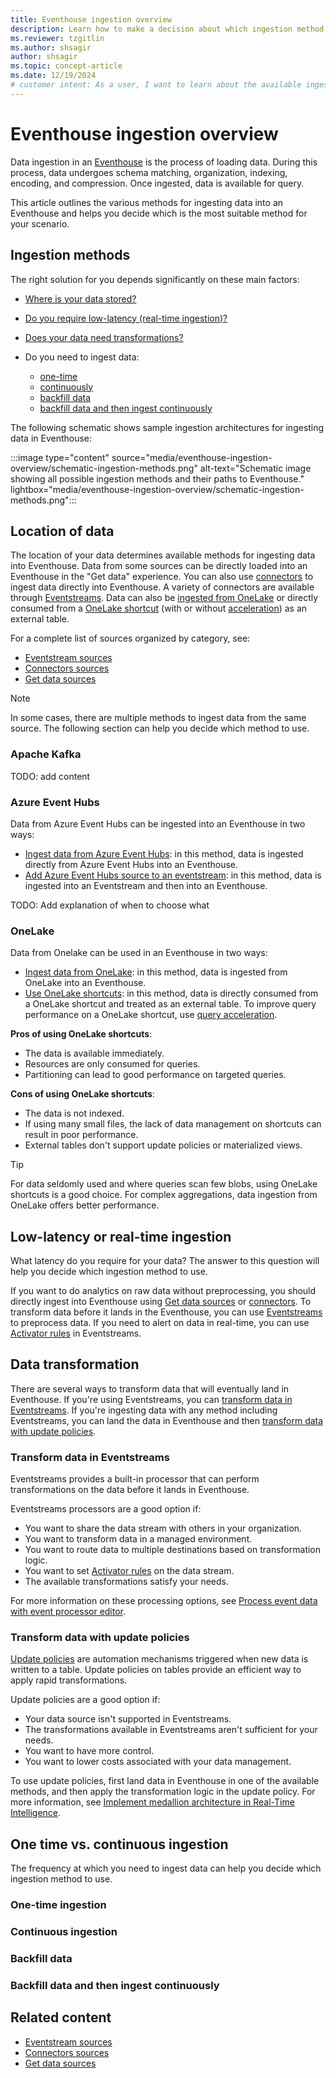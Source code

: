 ```yaml
---
title: Eventhouse ingestion overview
description: Learn how to make a decision about which ingestion method to use to get data into an Eventhouse in Real-Time Intelligence.
ms.reviewer: tzgitlin
ms.author: shsagir
author: shsagir
ms.topic: concept-article
ms.date: 12/19/2024
# customer intent: As a user, I want to learn about the available ingestion methods for Eventhouse in Real-Time Intelligence so that I can make an informed decision about which method to use.
---
```

# Eventhouse ingestion overview

Data ingestion in an [Eventhouse](eventhouse.md) is the process of loading data. During this process, data undergoes schema matching, organization, indexing, encoding, and compression. Once ingested, data is available for query.

This article outlines the various methods for ingesting data into an Eventhouse and helps you decide which is the most suitable method for your scenario.

## Ingestion methods

The right solution for you depends significantly on these main factors:

* [Where is your data stored?](#location-of-data)
* [Do you require low-latency (real-time ingestion)?](#low-latency-or-real-time-ingestion)
* [Does your data need transformations?](#data-transformation)
* Do you need to ingest data:

    * [one-time](#one-time-ingestion)
    * [continuously](#continuous-ingestion)
    * [backfill data](#backfill-data)
    * [backfill data and then ingest continuously](#backfill-data-and-then-ingest-continuously)

The following schematic shows sample ingestion architectures for ingesting data in Eventhouse:

:::image type="content" source="media/eventhouse-ingestion-overview/schematic-ingestion-methods.png" alt-text="Schematic image showing all possible ingestion methods and their paths to Eventhouse." lightbox="media/eventhouse-ingestion-overview/schematic-ingestion-methods.png":::

## Location of data

The location of your data determines available methods for ingesting data into Eventhouse. Data from some sources can be directly loaded into an Eventhouse in the "Get data" experience. You can also use [connectors](data-connectors/data-connectors.md) to ingest data directly into Eventhouse. A variety of connectors are available through [Eventstreams](get-data-eventstream.md). Data can also be [ingested from OneLake](get-data-onelake.md) or directly consumed from a [OneLake shortcut](onelake-shortcuts.md) (with or without [acceleration](query-acceleration-overview.md)) as an external table.

For a complete list of sources organized by category, see:

* [Eventstream sources](event-streams/add-manage-eventstream-sources.md)
* [Connectors sources](data-connectors/data-connectors.md)
* [Get data sources](get-data-overview.md)

> [!NOTE]
> In some cases, there are multiple methods to ingest data from the same source. The following section can help you decide which method to use.

### Apache Kafka

TODO: add content

### Azure Event Hubs

Data from Azure Event Hubs can be ingested into an Eventhouse in two ways:
* [Ingest data from Azure Event Hubs](get-data-event-hub.md): in this method, data is ingested directly from Azure Event Hubs into an Eventhouse.
* [Add Azure Event Hubs source to an eventstream](event-streams/add-source-azure-event-hubs.md): in this method, data is ingested into an Eventstream and then into an Eventhouse.

TODO: Add explanation of when to choose what

### OneLake

Data from Onelake can be used in an Eventhouse in two ways:

* [Ingest data from OneLake](get-data-onelake.md): in this method, data is ingested from OneLake into an Eventhouse.
* [Use OneLake shortcuts](onelake-shortcuts.md): in this method, data is directly consumed from a OneLake shortcut and treated as an external table. To improve query performance on a OneLake shortcut, use [query acceleration](query-acceleration-overview.md).

**Pros of using OneLake shortcuts**: 

* The data is available immediately. 
* Resources are only consumed for queries. 
* Partitioning can lead to good performance on targeted queries. 

**Cons of using OneLake shortcuts**:

* The data is not indexed.
* If using many small files, the lack of data management on shortcuts can result in poor performance. 
* External tables don't support update policies or materialized views.

> [!TIP]
> For data seldomly used and where queries scan few blobs, using OneLake shortcuts is a good choice. For complex aggregations, data ingestion from OneLake offers better performance.

## Low-latency or real-time ingestion  

What latency do you require for your data? The answer to this question will help you decide which ingestion method to use. 

If you want to do analytics on raw data without preprocessing, you should directly ingest into Eventhouse using [Get data sources](get-data-overview.md) or [connectors](data-connectors/data-connectors.md). To transform data before it lands in the Eventhouse, you can use [Eventstreams](get-data-eventstream.md) to preprocess data. If you need to alert on data in real-time, you can use [Activator rules](data-activator/activator-rules-overview.md) in Eventstreams.

## Data transformation

There are several ways to transform data that will eventually land in Eventhouse. If you're using Eventstreams, you can [transform data in Eventstreams](#transform-data-in-eventstreams). If you're ingesting data with any method including Eventstreams, you can land the data in Eventhouse and then [transform data with update policies](#transform-data-with-update-policies).

### Transform data in Eventstreams

Eventstreams provides a built-in processor that can perform transformations on the data before it lands in Eventhouse.

Eventstreams processors are a good option if:

* You want to share the data stream with others in your organization.
* You want to transform data in a managed environment.
* You want to route data to multiple destinations based on transformation logic.
* You want to set [Activator rules](data-activator/activator-rules-overview.md) on the data stream.
* The available transformations satisfy your needs.

For more information on these processing options, see [Process event data with event processor editor](event-streams/process-events-using-event-processor-editor.md).

### Transform data with update policies

[Update policies](/kusto/management/update-policy?view=microsoft-fabric&preserve-view=true) are automation mechanisms triggered when new data is written to a table. Update policies on tables provide an efficient way to apply rapid transformations.

Update policies are a good option if:

* Your data source isn't supported in Eventstreams.
* The transformations available in Eventstreams aren't sufficient for your needs.
* You want to have more control.
* You want to lower costs associated with your data management.

To use update policies, first land data in Eventhouse in one of the available methods, and then apply the transformation logic in the update policy. For more information, see [Implement medallion architecture in Real-Time Intelligence](architecture-medallion.md).

## One time vs. continuous ingestion

The frequency at which you need to ingest data can help you decide which ingestion method to use.

### One-time ingestion

### Continuous ingestion

### Backfill data

### Backfill data and then ingest continuously

## Related content

* [Eventstream sources](event-streams/add-manage-eventstream-sources.md)
* [Connectors sources](data-connectors/data-connectors.md)
* [Get data sources](get-data-overview.md)
